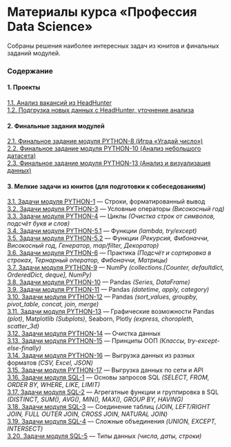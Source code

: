 # Материалы курса &laquo;Профессия Data Science&raquo; #

Собраны решения наиболее интересных задач из юнитов и финальных заданий модулей.

### Содержание ###

#### 1. Проекты ####

[1.1. Анализ вакансий из HeadHunter](01-19-PROJECT-1)    
[1.2. Подгрузка новых данных с HeadHunter, уточнение анализа](02-28-PROJECT-2)

#### 2. Финальные задания модулей ####

[2.1. Финальное задание модуля PYTHON-8 (Игра &laquo;Угадай число&raquo;)](01-11-PYTHON-8/P8_Task)    
[2.2. Финальное задание модуля PYTHON-10 (Анализ небольшого датасета)](01-13-PYTHON-10/P10_Task/P10_Task.ipynb)    
[2.3. Финальное задание модуля PYTHON-13 (Анализ и визуализация данных)](01-16-PYTHON-13/P13_Task)    

#### 3. Мелкие задачи из юнитов (для подготовки к собеседованиям) ####

[3.1. Задачи модуля PYTHON-1](00-03-PYTHON-1)&nbsp;&mdash; Строки,
форматированный вывод    
[3.2. Задачи модуля PYTHON-3](00-05-PYTHON-3)&nbsp;&mdash; Условные операторы
*(Високосный год)*    
[3.3. Задачи модуля PYTHON-4](00-06-PYTHON-4)&nbsp;&mdash; Циклы *(Очистка
строк от символов, подсчёт букв и слов)*    
[3.4. Задачи модуля PYTHON-5.1](00-07-PYTHON-5.1)&nbsp;&mdash; Функции
*(lambda, try/except)*    
[3.5. Задачи модуля PYTHON-5.2](00-08-PYTHON-5.2)&nbsp;&mdash; Функции
*(Рекурсия, Фибоначчи, Високосный год, Генератор, map/filter, Декоратор)*    
[3.6. Задачи модуля PYTHON-6](00-09-PYTHON-6)&nbsp;&mdash; Практика
*(Подсчёт и сортировка в строках, Тернарный оператор, Фибоначчи, Матрицы)*    
[3.7. Задачи модуля PYTHON-9](01-12-PYTHON-9)&nbsp;&mdash; NumPy
*(collections.[Counter, defaultdict, OrderedDict, deque], NumPy)*    
[3.8. Задачи модуля PYTHON-10](01-13-PYTHON-10)&nbsp;&mdash; Pandas *(Series,
DataFrame)*    
[3.9. Задачи модуля PYTHON-11](01-14-PYTHON-11)&nbsp;&mdash; Pandas *(datetime,
apply, category)*    
[3.10. Задачи модуля PYTHON-12](01-15-PYTHON-12)&nbsp;&mdash; Pandas
*(sort_values, groupby, pivot_table, concat, join, merge)*    
[3.11. Задачи модуля PYTHON-13](01-16-PYTHON-13)&nbsp;&mdash; Графические
возможности Pandas *(plot)*, Matplotlib *(Subplots)*, Seaborn, Plotly *(express,
choropleth, scatter_3d)*    
[3.12. Задачи модуля PYTHON-14](01-17-PYTHON-14)&nbsp;&mdash; Очистка данных    
[3.13. Задачи модуля PYTHON-15](01-18-PYTHON-15)&nbsp;&mdash; Принципы ООП
*(Классы, try-except-else-finally)*    
[3.14. Задачи модуля PYTHON-16](02-20-PYTHON-16)&nbsp;&mdash; Выгрузка данных из
разных форматов *(CSV, Excel, JSON)*    
[3.15. Задачи модуля PYTHON-17](02-21-PYTHON-17)&nbsp;&mdash; Выгрузка данных по
сети и API    
[3.16. Задачи модуля SQL-1](02-23-SQL-1)&nbsp;&mdash; Основы запросов SQL
*(SELECT, FROM, ORDER BY, WHERE, LIKE, LIMIT)*    
[3.17. Задачи модуля SQL-2](02-24-SQL-2)&nbsp;&mdash; Агрегатные функции и
группировка в SQL *(DISTINCT, SUM(), AVG(), MIN(), MAX(), GROUP BY, HAVING)*    
[3.18. Задачи модуля SQL-3](02-25-SQL-3)&nbsp;&mdash; Соединение таблиц
*(JOIN, LEFT/RIGHT JOIN, FULL OUTER JOIN, CROSS JOIN, NATURAL JOIN)*    
[3.19. Задачи модуля SQL-4](02-26-SQL-4)&nbsp;&mdash; Сложные объединения
*(UNION, EXCEPT, INTERSECT)*    
[3.20. Задачи модуля SQL-5](02-28-SQL-5)&nbsp;&mdash; Типы данных
*(числа, даты, строки)*
